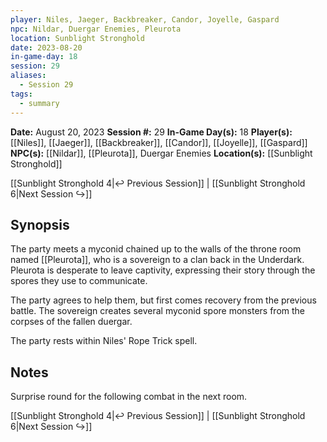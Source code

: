 ```yaml
---
player: Niles, Jaeger, Backbreaker, Candor, Joyelle, Gaspard
npc: Nildar, Duergar Enemies, Pleurota
location: Sunblight Stronghold
date: 2023-08-20
in-game-day: 18
session: 29
aliases:
  - Session 29
tags:
  - summary
---
```


**Date:** August 20, 2023
**Session #:**  29
**In-Game Day(s):** 18
**Player(s):** [[Niles]], [[Jaeger]], [[Backbreaker]], [[Candor]], [[Joyelle]], [[Gaspard]]
**NPC(s):** [[Nildar]], [[Pleurota]], Duergar Enemies
**Location(s):** [[Sunblight Stronghold]]

[[Sunblight Stronghold 4|↩️ Previous Session]] | [[Sunblight Stronghold 6|Next Session ↪️]]

## Synopsis
The party meets a myconid chained up to the walls of the throne room named [[Pleurota]], who is a sovereign to a clan back in the Underdark. Pleurota is desperate to leave captivity, expressing their story through the spores they use to communicate.

The party agrees to help them, but first comes recovery from the previous battle. The sovereign creates several myconid spore monsters from the corpses of the fallen duergar.

The party rests within Niles' Rope Trick spell.

## Notes
Surprise round for the following combat in the next room.

[[Sunblight Stronghold 4|↩️ Previous Session]] | [[Sunblight Stronghold 6|Next Session ↪️]]